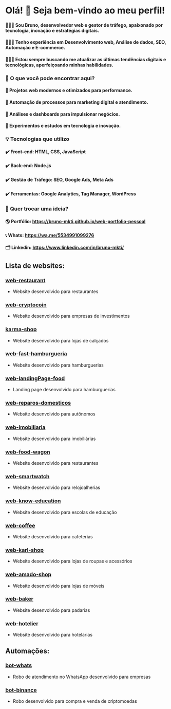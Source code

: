 # Olá! 👋 Seja bem-vindo ao meu perfil!
#### 👨🏻‍💻 Sou Bruno, desenvolvedor web e gestor de tráfego, apaixonado por tecnologia, inovação e estratégias digitais. 
#### 👨🏻‍💻 Tenho experiência em Desenvolvimento web, Análise de dados, SEO, Automação e E-commerce.
#### 👨🏻‍💻 Estou sempre buscando me atualizar as últimas tendências digitais e tecnológicas, aperfeiçoando minhas habilidades.

### 🚀 O que você pode encontrar aqui?
#### 🔹 Projetos web modernos e otimizados para performance.
#### 🔹 Automação de processos para marketing digital e atendimento.
#### 🔹 Análises e dashboards para impulsionar negócios.
#### 🔹 Experimentos e estudos em tecnologia e inovação.

### 💡 Tecnologias que utilizo
#### ✔️ Front-end: HTML, CSS, JavaScript
#### ✔️ Back-end: Node.js
#### ✔️ Gestão de Tráfego: SEO, Google Ads, Meta Ads
#### ✔️ Ferramentas: Google Analytics, Tag Manager, WordPress

### 📢 Quer trocar uma ideia?
#### 🌎 Portfólio: https://bruno-mkti.github.io/web-portfolio-pessoal
#### 📞 Whats: https://wa.me/5534991099276
#### 🗂 Linkedin: https://www.linkedin.com/in/bruno-mkti/

## Lista de websites:
### [web-restaurant](https://bruno-mkti.github.io/web-restaurant)
- Website desenvolvido para restaurantes

### [web-cryptocoin](https://bruno-mkti.github.io/web-cryptocoin)
- Website desenvolvido para empresas de investimentos

### [karma-shop](https://bruno-mkti.github.io/web-karma-shop)
- Website desenvolvido para lojas de calçados

### [web-fast-hamburgueria](https://bruno-mkti.github.io/web-fast-hamburgueria)
- Website desenvolvido para hamburguerias

### [web-landingPage-food](https://bruno-mkti.github.io/web-landingPage-food)
- Landing page desenvolvido para hamburguerias

### [web-reparos-domesticos](https://bruno-mkti.github.io/web-reparos-domesticos)
- Website desenvolvido para autônomos

### [web-imobiliaria](https://bruno-mkti.github.io/web-imobiliaria)
- Website desenvolvido para imobiliárias

### [web-food-wagon](https://bruno-mkti.github.io/web-food-wagon)
- Website desenvolvido para restaurantes

### [web-smartwatch](https://bruno-mkti.github.io/web-smartwhatch)
- Website desenvolvido para relojoalherias

### [web-know-education](https://bruno-mkti.github.io/web-know-education)
- Website desenvolvido para escolas de educação

### [web-coffee](https://bruno-mkti.github.io/web-coffee)
- Website desenvolvido para cafeterias

### [web-karl-shop](https://bruno-mkti.github.io/web-karl-shop)
- Website desenvolvido para lojas de roupas e acessórios

### [web-amado-shop](https://bruno-mkti.github.io/web-amado-shop)
- Website desenvolvido para lojas de móveis

### [web-baker](https://bruno-mkti.github.io/web-baker)
- Website desenvolvido para padarias

### [web-hotelier](https://github.com/bruno-mkti/web-hotelier)
- Website desenvolvido para hotelarias

## Automações:
### [bot-whats](https://github.com/bruno-mkti/bot-whats)
- Robo de atendimento no WhatsApp desenvolvido para empresas

### [bot-binance](https://github.com/bruno-mkti/bot-binance)
- Robo desenvolvido para compra e venda de criptomoedas
